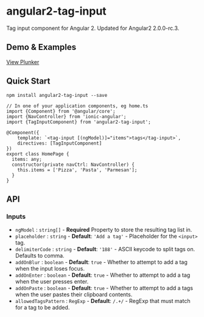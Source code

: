# angular2-tag-input
Tag input component for Angular 2.
Updated for Angular2 2.0.0-rc.3.

## Demo & Examples
[View Plunker](http://plnkr.co/edit/uVGOm8yA0zA0OKhgWpvq?p=preview)

## Quick Start
```
npm install angular2-tag-input --save
```

```
// In one of your application components, eg home.ts
import {Component} from '@angular/core';
import {NavController} from 'ionic-angular';
import {TagInputComponent} from 'angular2-tag-input';

@Component({
    template: `<tag-input [(ngModel)]="items">tags</tag-input>`,
    directives: [TagInputComponent]
})
export class HomePage {
  items: any;
  constructor(private navCtrl: NavController) {
    this.items = ['Pizza', 'Pasta', 'Parmesan'];
  }
}
```

## API
### Inputs
- `ngModel` : `string[]` - **Required** Property to store the resulting tag list in.
- `placeholder` : `string` - **Default**: ``'Add a tag'`` - Placeholder for the `<input>` tag.
- `delimiterCode` : `string` - **Default**: ``'188'`` - ASCII keycode to split tags on. Defaults to comma.
- `addOnBlur` : `boolean` - **Default**: `true` - Whether to attempt to add a tag when the input loses focus.
- `addOnEnter` : `boolean` - **Default**: `true` - Whether to attempt to add a tag when the user presses enter.
- `addOnPaste` : `boolean` - **Default**: `true` - Whether to attempt to add a tags when the user pastes their clipboard contents.
- `allowedTagsPattern` : `RegExp` - **Default**: `/.+/` - RegExp that must match for a tag to be added.
